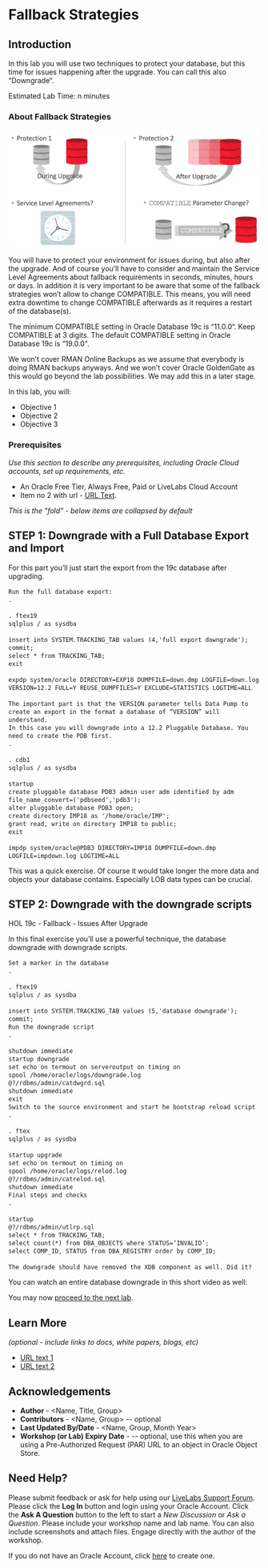 # Fallback Strategies

## Introduction

In this lab you will use two techniques to protect your database, but this time for issues happening after the upgrade. You can call this also “Downgrade“.

Estimated Lab Time: n minutes

### About Fallback Strategies

![](./images/fallback.png " ")

You will have to protect your environment for issues during, but also after the upgrade. And of course you’ll have to consider and maintain the Service Level Agreements about fallback requirements in seconds, minutes, hours or days. In addition it is very important to be aware that some of the fallback strategies won’t allow to change COMPATIBLE. This means, you will need extra downtime to change COMPATIBLE afterwards as it requires a restart of the database(s).

The minimum COMPATIBLE setting in Oracle Database 19c is “11.0.0“. Keep COMPATIBLE at 3 digits. The default COMPATIBLE setting in Oracle Database 19c is “19.0.0".

We won’t cover RMAN Online Backups as we assume that everybody is doing RMAN backups anyways. And we won’t cover Oracle GoldenGate as this would go beyond the lab possibilities. We may add this in a later stage.

In this lab, you will:
* Objective 1
* Objective 2
* Objective 3

### Prerequisites

*Use this section to describe any prerequisites, including Oracle Cloud accounts, set up requirements, etc.*

* An Oracle Free Tier, Always Free, Paid or LiveLabs Cloud Account
* Item no 2 with url - [URL Text](https://www.oracle.com).

*This is the "fold" - below items are collapsed by default*

## **STEP 1**: Downgrade with a Full Database Export and Import

For this part you’ll just start the export from the 19c database after upgrading.

    Run the full database export:
    .

    . ftex19
    sqlplus / as sysdba

    insert into SYSTEM.TRACKING_TAB values (4,'full export downgrade');
    commit;
    select * from TRACKING_TAB;
    exit

    expdp system/oracle DIRECTORY=EXP18 DUMPFILE=down.dmp LOGFILE=down.log VERSION=12.2 FULL=Y REUSE_DUMPFILES=Y EXCLUDE=STATISTICS LOGTIME=ALL

    The important part is that the VERSION parameter tells Data Pump to create an export in the format a database of “VERSION” will understand.
    In this case you will downgrade into a 12.2 Pluggable Database. You need to create the PDB first.
    .

    . cdb1
    sqlplus / as sysdba

    startup
    create pluggable database PDB3 admin user adm identified by adm file_name_convert=('pdbseed','pdb3');
    alter pluggable database PDB3 open;
    create directory IMP18 as '/home/oracle/IMP';
    grant read, write on directory IMP18 to public;
    exit

    impdp system/oracle@PDB3 DIRECTORY=IMP18 DUMPFILE=down.dmp LOGFILE=impdown.log LOGTIME=ALL

This was a quick exercise. Of course it would take longer the more data and objects your database contains. Especially LOB data types can be crucial.

## **STEP 2**: Downgrade with the downgrade scripts

HOL 19c - Fallback - Issues After Upgrade

In this final exercise you’ll use a powerful technique, the database downgrade with downgrade scripts.

    Set a marker in the database
    .

    . ftex19
    sqlplus / as sysdba

    insert into SYSTEM.TRACKING_TAB values (5,'database downgrade');
    commit;
    Run the downgrade script
    .

    shutdown immediate
    startup downgrade
    set echo on termout on serveroutput on timing on
    spool /home/oracle/logs/downgrade.log
    @?/rdbms/admin/catdwgrd.sql
    shutdown immediate
    exit
    Switch to the source environment and start he bootstrap reload script
    .

    . ftex
    sqlplus / as sysdba

    startup upgrade
    set echo on termout on timing on
    spool /home/oracle/logs/relod.log
    @?/rdbms/admin/catrelod.sql
    shutdown immediate
    Final steps and checks
    .

    startup
    @?/rdbms/admin/utlrp.sql
    select * from TRACKING_TAB;
    select count(*) from DBA_OBJECTS where STATUS=’INVALID’;
    select COMP_ID, STATUS from DBA_REGISTRY order by COMP_ID;

    The downgrade should have removed the XDB component as well. Did it?

You can watch an entire database downgrade in this short video as well:

You may now [proceed to the next lab](#next).

## Learn More

*(optional - include links to docs, white papers, blogs, etc)*

* [URL text 1](http://docs.oracle.com)
* [URL text 2](http://docs.oracle.com)

## Acknowledgements
* **Author** - <Name, Title, Group>
* **Contributors** -  <Name, Group> -- optional
* **Last Updated By/Date** - <Name, Group, Month Year>
* **Workshop (or Lab) Expiry Date** - <Month Year> -- optional, use this when you are using a Pre-Authorized Request (PAR) URL to an object in Oracle Object Store.

## Need Help?
Please submit feedback or ask for help using our [LiveLabs Support Forum](https://community.oracle.com/tech/developers/categories/livelabsdiscussions). Please click the **Log In** button and login using your Oracle Account. Click the **Ask A Question** button to the left to start a *New Discussion* or *Ask a Question*.  Please include your workshop name and lab name.  You can also include screenshots and attach files.  Engage directly with the author of the workshop.

If you do not have an Oracle Account, click [here](https://profile.oracle.com/myprofile/account/create-account.jspx) to create one.
